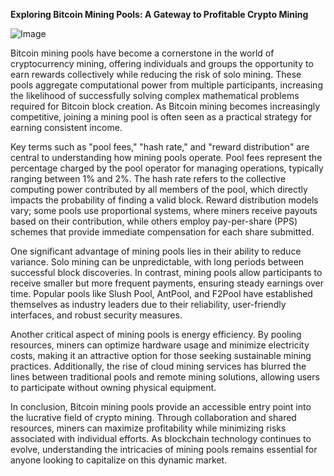 **Exploring Bitcoin Mining Pools: A Gateway to Profitable Crypto Mining**

![Image](https://github.com/user-attachments/assets/31692037-0104-4703-abd1-696b6a7dd41b)

Bitcoin mining pools have become a cornerstone in the world of cryptocurrency mining, offering individuals and groups the opportunity to earn rewards collectively while reducing the risk of solo mining. These pools aggregate computational power from multiple participants, increasing the likelihood of successfully solving complex mathematical problems required for Bitcoin block creation. As Bitcoin mining becomes increasingly competitive, joining a mining pool is often seen as a practical strategy for earning consistent income.

Key terms such as "pool fees," "hash rate," and "reward distribution" are central to understanding how mining pools operate. Pool fees represent the percentage charged by the pool operator for managing operations, typically ranging between 1% and 2%. The hash rate refers to the collective computing power contributed by all members of the pool, which directly impacts the probability of finding a valid block. Reward distribution models vary; some pools use proportional systems, where miners receive payouts based on their contribution, while others employ pay-per-share (PPS) schemes that provide immediate compensation for each share submitted.

One significant advantage of mining pools lies in their ability to reduce variance. Solo mining can be unpredictable, with long periods between successful block discoveries. In contrast, mining pools allow participants to receive smaller but more frequent payments, ensuring steady earnings over time. Popular pools like Slush Pool, AntPool, and F2Pool have established themselves as industry leaders due to their reliability, user-friendly interfaces, and robust security measures.

Another critical aspect of mining pools is energy efficiency. By pooling resources, miners can optimize hardware usage and minimize electricity costs, making it an attractive option for those seeking sustainable mining practices. Additionally, the rise of cloud mining services has blurred the lines between traditional pools and remote mining solutions, allowing users to participate without owning physical equipment.

In conclusion, Bitcoin mining pools provide an accessible entry point into the lucrative field of crypto mining. Through collaboration and shared resources, miners can maximize profitability while minimizing risks associated with individual efforts. As blockchain technology continues to evolve, understanding the intricacies of mining pools remains essential for anyone looking to capitalize on this dynamic market.